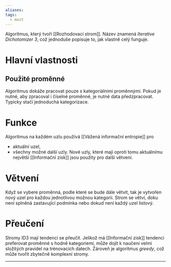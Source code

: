 ```yaml
---
aliases: 
tags:
  - most
---
```

Algoritmus, který tvoří [[Rozhodovací strom]]. Název znamená *Iterative Dichotomizer 3*, což jednoduše popisuje to, jak vlastně celý funguje.
# Hlavní vlastnosti
## Použité proměnné
Algoritmus dokáže pracovat pouze s kategoriálními proměnnými. Pokud je nutné, aby zpracoval i číselné proměnné, je nutné data předzpracovat. Typicky stačí jednoduchá kategorizace.
# Funkce
Algoritmus na každém uzlu používá [[Vážená informační entropie]] pro
- aktuální uzel,
- všechny možné další uzly.
Nové uzly, které mají oproti tomu aktuálnímu největší [[Informační zisk]] jsou použity pro další větvení.
# Větvení
Když se vybere proměnná, podle které se bude dále větvit, tak je vytvořen nový uzel pro každou jednotlivou možnou kategorii. Strom se větví, doku není splněná zastavující podmínka nebo dokud není každý uzel listový.
# Přeučení
Stromy ID3 mají tendenci se přeučit. Jelikož má [[Informační zisk]] tendenci preferovat proměnné s hodně kategoriemi, může dojít k naučení velmi složitých pravidel na trénovacích datech. Zároveň je algoritmus *greedy*, což může tvořit zbytečně komplexní stromy.
- - -
